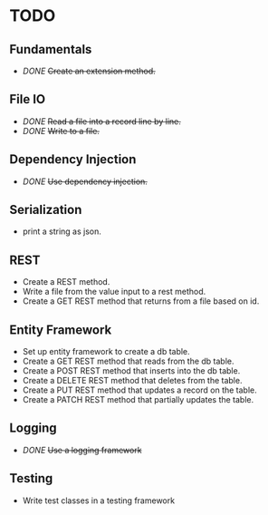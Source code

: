 # TODO

## Fundamentals
* *DONE* ~~Create an extension method.~~

## File IO
* *DONE* ~~Read a file into a record line by line.~~
* *DONE* ~~Write to a file.~~

## Dependency Injection
* *DONE* ~~Use dependency injection.~~

## Serialization
* print a string as json.

## REST
* Create a REST method.
* Write a file from the value input to a rest method.
* Create a GET REST method that returns from a file based on id.

## Entity Framework
* Set up entity framework to create a db table.
* Create a GET REST method that reads from the db table.
* Create a POST REST method that inserts into the db table.
* Create a DELETE REST method that deletes from the table.
* Create a PUT REST method that updates a record on the table.
* Create a PATCH REST method that partially updates the table.

## Logging
* *DONE* ~~Use a logging framework~~

## Testing
* Write test classes in a testing framework